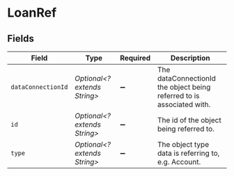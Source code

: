# LoanRef


## Fields

| Field                                                                 | Type                                                                  | Required                                                              | Description                                                           |
| --------------------------------------------------------------------- | --------------------------------------------------------------------- | --------------------------------------------------------------------- | --------------------------------------------------------------------- |
| `dataConnectionId`                                                    | *Optional<? extends String>*                                          | :heavy_minus_sign:                                                    | The dataConnectionId the object being referred to is associated with. |
| `id`                                                                  | *Optional<? extends String>*                                          | :heavy_minus_sign:                                                    | The id of the object being referred to.                               |
| `type`                                                                | *Optional<? extends String>*                                          | :heavy_minus_sign:                                                    | The object type data is referring to, e.g. Account.                   |